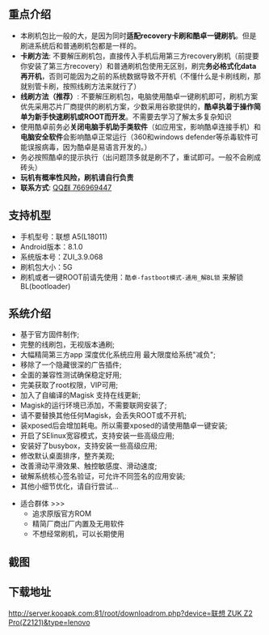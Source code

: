 ## 重点介绍
- 本刷机包比一般的大，是因为同时**适配recovery卡刷和酷卓一键刷机**。但是刷进系统后和普通刷机包都是一样的。
- **卡刷方法**: 不要解压刷机包，直接传入手机后用第三方recovery刷机（前提要你安装了第三方recovery）和普通刷机包使用无区别，刷完**务必格式化data再开机**，否则可能因为之前的系统数据导致不开机（不懂什么是卡刷线刷，那就别管卡刷，按照线刷方法来就行了）
- **线刷方法（推荐）**: 不要解压刷机包，电脑使用酷卓一键刷机即可，刷机方案优先采用芯片厂商提供的刷机方案，少数采用谷歌提供的，**酷卓执着于操作简单为新手快速刷机或ROOT而开发**。不需要去学习了解太多复杂知识
- 使用酷卓前务必**关闭电脑手机助手类软件**（如应用宝，影响酷卓连接手机）和**电脑安全软件**会影响酷卓正常运行（360和windows defender等杀毒软件可能误报病毒，因为酷卓是易语言开发的。）
- 务必按照酷卓的提示执行（出问题顶多就是刷不了，重试即可。一般不会刷成砖头）
- **玩机有概率性风险，刷机请自行负责**
- **联系方式**: [QQ群 766969447](https://qm.qq.com/cgi-bin/qm/qr?k=dWjLAo84dC6gqU5EReVUmNQQjp7O79m9)
## 支持机型
- 手机型号：联想 A5(L18011)
- Android版本：8.1.0
- 系统版本号：ZUI_3.9.068
- 刷机包大小：5G
- 刷机或者一键ROOT前请先使用：`酷卓-fastboot模式-通用_解BL锁` 来解锁BL(bootloader)

## 系统介绍

- 基于官方固件制作;
- 完整的线刷包，无视版本通刷;
- 大幅精简第三方app 深度优化系统应用 最大限度给系统"减负";
- 移除了一个隐藏很深的广告插件;
- 全面的兼容性测试确保稳定好用;
- 完美获取了root权限，VIP可用;
- 加入了自编译的Magisk 支持在线更新;
- Magisk的运行环境已添加，不需要联网安装了;
- 请不要替换其他任何Magisk，会丢失ROOT或不开机;
- 装xposed后会增加耗电。所以需要xposed的请使用酷卓一键安装;
- 开启了SElinux宽容模式，支持安装一些高级应用;
- 安装好了busybox，支持安装一些高级应用;
- 修改默认桌面排序，整齐美观;
- 改善滑动平滑效果、触控敏感度、滑动速度;
- 破解系统核心签名验证，可允许不同签名的应用安装;
- 其他小细节优化，请自行尝试...


* 适合群体 >>>
    * 追求原版官方ROM
    * 精简厂商出厂内置及无用软件
    * 不想经常刷机，可以长期使用

## 截图


## 下载地址


[http://server.kooapk.com:81/root/downloadrom.php?device=联想 ZUK Z2 Pro(Z2121)&type=lenovo](http://server.kooapk.com:81/root/downloadrom.php?device=%E8%81%94%E6%83%B3%20ZUK%20Z2%20Pro(Z2121)&type=lenovo)

